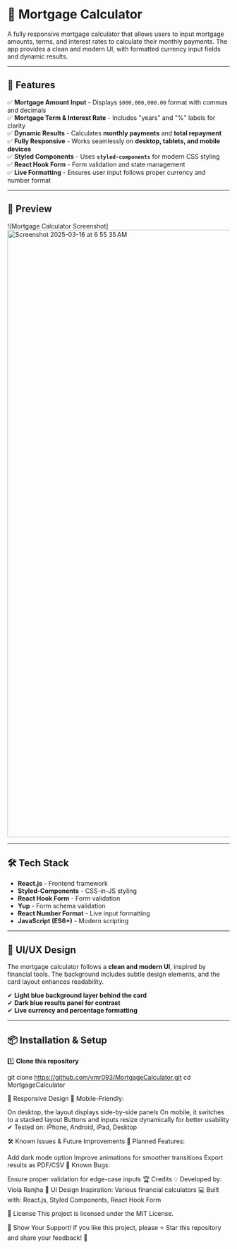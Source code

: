 # 🏡 Mortgage Calculator

A fully responsive mortgage calculator that allows users to input mortgage amounts, terms, and interest rates to calculate their monthly payments. The app provides a clean and modern UI, with formatted currency input fields and dynamic results.

---

## 🚀 Features

✅ **Mortgage Amount Input** - Displays `$000,000,000.00` format with commas and decimals  
✅ **Mortgage Term & Interest Rate** - Includes "years" and "%" labels for clarity  
✅ **Dynamic Results** - Calculates **monthly payments** and **total repayment**  
✅ **Fully Responsive** - Works seamlessly on **desktop, tablets, and mobile devices**  
✅ **Styled Components** - Uses **`styled-components`** for modern CSS styling  
✅ **React Hook Form** - Form validation and state management  
✅ **Live Formatting** - Ensures user input follows proper currency and number format  

---

## 📸 Preview

![Mortgage Calculator Screenshot] <img width="1378" alt="Screenshot 2025-03-16 at 6 55 35 AM" src="https://github.com/user-attachments/assets/90c47b36-cf8d-4eeb-af64-bba87bde826a" />


---

## 🛠 Tech Stack

- **React.js** - Frontend framework
- **Styled-Components** - CSS-in-JS styling
- **React Hook Form** - Form validation
- **Yup** - Form schema validation
- **React Number Format** - Live input formatting
- **JavaScript (ES6+)** - Modern scripting

---

## 🎨 UI/UX Design

The mortgage calculator follows a **clean and modern UI**, inspired by financial tools. The background includes subtle design elements, and the card layout enhances readability.

✔ **Light blue background layer behind the card**  
✔ **Dark blue results panel for contrast**  
✔ **Live currency and percentage formatting**  

---

## 📦 Installation & Setup

1️⃣ **Clone this repository**  

git clone https://github.com/vmr093/MortgageCalculator.git
cd MortgageCalculator

📲 Responsive Design
📱 Mobile-Friendly:

On desktop, the layout displays side-by-side panels
On mobile, it switches to a stacked layout
Buttons and inputs resize dynamically for better usability
✔ Tested on: iPhone, Android, iPad, Desktop

🛠 Known Issues & Future Improvements
🚀 Planned Features:

Add dark mode option
Improve animations for smoother transitions
Export results as PDF/CSV
🐞 Known Bugs:

Ensure proper validation for edge-case inputs
🏆 Credits
💡 Developed by: Viola Ranjha
🎨 UI Design Inspiration: Various financial calculators
💻 Built with: React.js, Styled Components, React Hook Form

📜 License
This project is licensed under the MIT License.

🌟 Show Your Support!
If you like this project, please ⭐ Star this repository and share your feedback! 🚀

